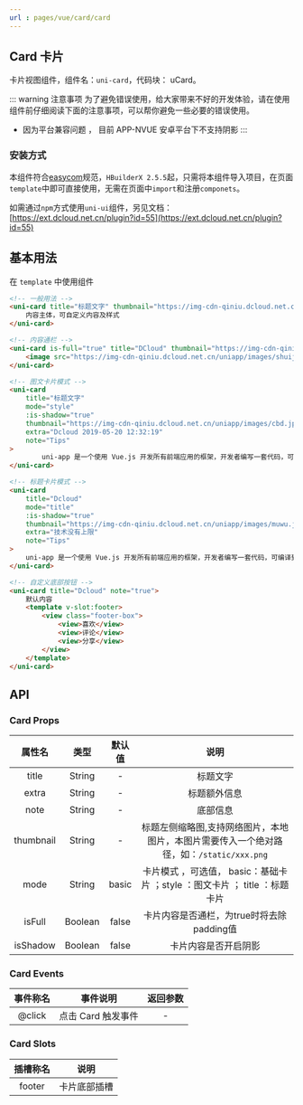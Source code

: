 ```yaml
---
url : pages/vue/card/card 
---
```


## Card 卡片

卡片视图组件，组件名：``uni-card``，代码块： uCard。

::: warning 注意事项
为了避免错误使用，给大家带来不好的开发体验，请在使用组件前仔细阅读下面的注意事项，可以帮你避免一些必要的错误使用。
- 因为平台兼容问题 ， 目前 APP-NVUE 安卓平台下不支持阴影
:::

### 安装方式

本组件符合[easycom](https://uniapp.dcloud.io/collocation/pages?id=easycom)规范，`HBuilderX 2.5.5`起，只需将本组件导入项目，在页面`template`中即可直接使用，无需在页面中`import`和注册`componets`。

如需通过`npm`方式使用`uni-ui`组件，另见文档：[https://ext.dcloud.net.cn/plugin?id=55](https://ext.dcloud.net.cn/plugin?id=55)

## 基本用法

在 ``template`` 中使用组件

```html
<!-- 一般用法 -->
<uni-card title="标题文字" thumbnail="https://img-cdn-qiniu.dcloud.net.cn/new-page/uni.png" extra="额外信息" note="Tips">
    内容主体，可自定义内容及样式
</uni-card>

<!-- 内容通栏 -->
<uni-card is-full="true" title="DCloud" thumbnail="https://img-cdn-qiniu.dcloud.net.cn/new-page/uni.png" extra="2018.12.12" >
    <image src="https://img-cdn-qiniu.dcloud.net.cn/uniapp/images/shuijiao.jpg" style="width: 100%;"></image>
</uni-card>

<!-- 图文卡片模式 -->
<uni-card
	title="标题文字"
	mode="style"
	:is-shadow="true"
	thumbnail="https://img-cdn-qiniu.dcloud.net.cn/uniapp/images/cbd.jpg"
	extra="Dcloud 2019-05-20 12:32:19"
	note="Tips"
>
		uni-app 是一个使用 Vue.js 开发所有前端应用的框架，开发者编写一套代码，可编译到iOS、Android、H5、以及各种小程序等多个平台。即使不跨端，uni-app同时也是更好的小程序开发框架。
</uni-card>

<!-- 标题卡片模式 -->
<uni-card 
	title="Dcloud" 
	mode="title" 
	:is-shadow="true" 
	thumbnail="https://img-cdn-qiniu.dcloud.net.cn/uniapp/images/muwu.jpg" 
	extra="技术没有上限" 
	note="Tips"
>
	uni-app 是一个使用 Vue.js 开发所有前端应用的框架，开发者编写一套代码，可编译到iOS、Android、H5、以及各种小程序等多个平台。即使不跨端，uni-app同时也是更好的小程序开发框架。
</uni-card>

<!-- 自定义底部按钮 -->
<uni-card title="Dcloud" note="true">
	默认内容
	<template v-slot:footer>
		<view class="footer-box">
			<view>喜欢</view>
			<view>评论</view>
			<view>分享</view>
		</view>
	</template>
</uni-card>
```

## API

### Card Props

|属性名			|类型		|默认值	|说明																			|
|:-:				|:-:		|:-:		|:-:																			|
|title			|String	|-			|标题文字																			|
|extra			|String	|-			|标题额外信息																		|
|note				|String	|-			|底部信息																			|
|thumbnail	|String	|-			|标题左侧缩略图,支持网络图片，本地图片，本图片需要传入一个绝对路径，如：`/static/xxx.png`	|
|mode				|String	|basic	|卡片模式 ，可选值， basic：基础卡片 ；style ：图文卡片 ； title ：标题卡片				|
|isFull			|Boolean|false	|卡片内容是否通栏，为true时将去除padding值											|
|isShadow		|Boolean|false	|卡片内容是否开启阴影																|


### Card Events

|事件称名	|事件说明						|返回参数	|
|:-:		|:-:							|:-:		|
|@click	|点击 Card 触发事件	|-			|


### Card Slots

|插槽称名	|说明				|
|:-:		|:-:				|
|footer	|卡片底部插槽 |